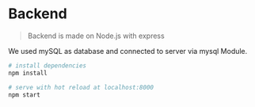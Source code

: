 # Backend

> Backend is made on Node.js with express

We used mySQL as database and connected to server via mysql Module.

``` bash
# install dependencies
npm install

# serve with hot reload at localhost:8000
npm start

```
